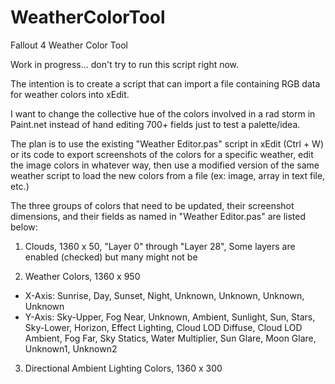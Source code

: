 # WeatherColorTool
Fallout 4 Weather Color Tool

Work in progress... don't try to run this script right now.

The intention is to create a script that can import a file containing RGB data for weather colors into xEdit.

I want to change the collective hue of the colors involved in a rad storm in Paint.net instead of hand editing 700+ fields just to test a palette/idea.

The plan is to use the existing "Weather Editor.pas" script in xEdit (Ctrl + W) or its code to export screenshots of the colors for a specific weather, edit the image colors in whatever way, then use a modified version of the same weather script to load the new colors from a file (ex: image, array in text file, etc.)

The three groups of colors that need to be updated, their screenshot dimensions, and their fields as named in "Weather Editor.pas" are listed below:

1) Clouds, 1360 x 50, "Layer 0" through "Layer 28", Some layers are enabled (checked) but many might not be

2) Weather Colors, 1360 x 950
- X-Axis: Sunrise, Day, Sunset, Night, Unknown, Unknown, Unknown, Unknown
- Y-Axis: Sky-Upper, Fog Near, Unknown, Ambient, Sunlight, Sun, Stars, Sky-Lower, Horizon, Effect Lighting, Cloud LOD Diffuse, Cloud LOD Ambient, Fog Far, Sky Statics, Water Multiplier, Sun Glare, Moon Glare, Unknown1, Unknown2

3) Directional Ambient Lighting Colors, 1360 x 300
